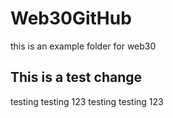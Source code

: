 # Web30GitHub
this is an example folder for web30


## This is a test change


testing testing 123
testing testing 123